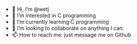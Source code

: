 - 👋 Hi, I’m @wetj
- 👀 I’m interested in C programming
- 🌱 I’m currently learning C programming
- 💞️ I’m looking to collaborate on anything I can.
- 📫 How to reach me: just message me on Github

<!---
wetj/wetj is a ✨ special ✨ repository because its `README.md` (this file) appears on your GitHub profile.
You can click the Preview link to take a look at your changes.
--->

